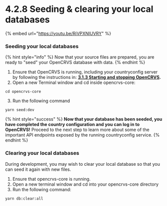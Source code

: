 # 4.2.8 Seeding & clearing your local databases

{% embed url="https://youtu.be/RiVPXNlUVRY" %}

### Seeding your local databases

{% hint style="info" %}
Now that your source files are prepared, you are ready to "seed" your OpenCRVS database with data.
{% endhint %}

1. Ensure that OpenCRVS is running, including your countryconfig server by following the instructions in: [**3.1.3 Starting and stopping OpenCRVS**](../3.1-set-up-a-development-environment/3.1.3-local-environment-maintenance.md)**.**
2. Open a new Terminal window and cd inside opencrvs-core:

```
cd opencrvs-core
```

3. Run the following command

```
yarn seed:dev
```

{% hint style="success" %}
**Now that your database has been seeded, you have completed the country configuration and you can log in to OpenCRVS!** Proceed to the next step to learn more about some of the important API endpoints exposed by the running countryconfig service.
{% endhint %}

### Clearing your local databases

During development, you may wish to clear your local database so that you can seed it again with new files.

1. Ensure that opencrvs-core is running.
2. Open a new terminal window and cd into your opencrvs-core directory
3. Run the following command:

```
yarn db:clear:all
```
